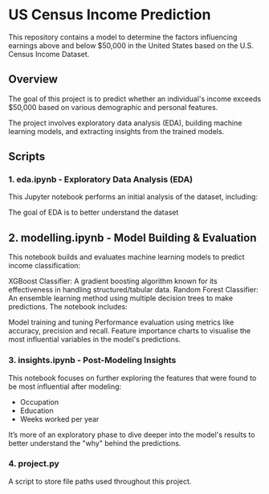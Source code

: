 # US Census Income Prediction
This repository contains a model to determine the factors influencing earnings above and below $50,000 in the United States based on the U.S. Census Income Dataset.

## Overview
The goal of this project is to predict whether an individual's income exceeds $50,000 based on various demographic and personal features. 

The project involves exploratory data analysis (EDA), building machine learning models, and extracting insights from the trained models.

## Scripts
### 1. eda.ipynb - Exploratory Data Analysis (EDA)
This Jupyter notebook performs an initial analysis of the dataset, including:

The goal of EDA is to better understand the dataset

## 2. modelling.ipynb - Model Building & Evaluation
This notebook builds and evaluates machine learning models to predict income classification:

XGBoost Classifier: A gradient boosting algorithm known for its effectiveness in handling structured/tabular data.
Random Forest Classifier: An ensemble learning method using multiple decision trees to make predictions.
The notebook includes:

Model training and tuning
Performance evaluation using metrics like accuracy, precision and recall.
Feature importance charts to visualise the most influential variables in the model's predictions.

### 3. insights.ipynb - Post-Modeling Insights
This notebook focuses on further exploring the features that were found to be most influential after modeling:
* Occupation
* Education
* Weeks worked per year

It’s more of an exploratory phase to dive deeper into the model's results to better understand the "why" behind the predictions.

### 4. project.py
A script to store file paths used throughout this project.
